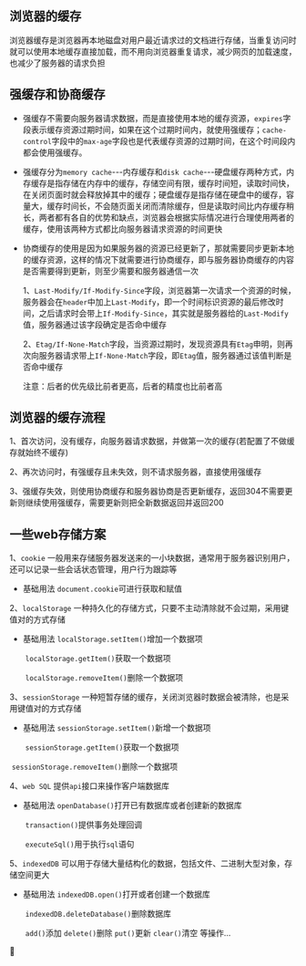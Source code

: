 ## 浏览器的缓存

浏览器缓存是浏览器再本地磁盘对用户最近请求过的文档进行存储，当重复访问时就可以使用本地缓存直接加载，而不用向浏览器重复请求，减少网页的加载速度，也减少了服务器的请求负担

## 强缓存和协商缓存

- 强缓存不需要向服务器请求数据，而是直接使用本地的缓存资源，`expires`字段表示缓存资源过期时间，如果在这个过期时间内，就使用强缓存；`cache-control`字段中的`max-age`字段也是代表缓存资源的过期时间，在这个时间段内都会使用强缓存。

- 强缓存分为`memory cache`---内存缓存和`disk cache`---硬盘缓存两种方式，内存缓存是指存储在内存中的缓存，存储空间有限，缓存时间短，读取时间快，在关闭页面时就会释放掉其中的缓存；硬盘缓存是指存储在硬盘中的缓存，容量大，缓存时间长，不会随页面关闭而清除缓存，但是读取时间比内存缓存稍长，两者都有各自的优势和缺点，浏览器会根据实际情况进行合理使用两者的缓存，使用该两种方式都比向服务器请求资源的时间更快

- 协商缓存的使用是因为如果服务器的资源已经更新了，那就需要同步更新本地的缓存资源，这样的情况下就需要进行协商缓存，即与服务器协商缓存的内容是否需要得到更新，则至少需要和服务器通信一次

  1、`Last-Modify/If-Modify-Since`字段，浏览器第一次请求一个资源的时候，服务器会在`header`中加上`Last-Modify`，即一个时间标识资源的最后修改时间，之后请求时会带上`If-Modify-Since`，其实就是服务器给的`Last-Modify`值，服务器通过该字段确定是否命中缓存

  2、`Etag/If-None-Match`字段，当资源过期时，发现资源具有`Etag`申明，则再次向服务器请求带上`If-None-Match`字段，即`Etag`值，服务器通过该值判断是否命中缓存

  注意：后者的优先级比前者更高，后者的精度也比前者高

## 浏览器的缓存流程

1、首次访问，没有缓存，向服务器请求数据，并做第一次的缓存(若配置了不做缓存就始终不缓存)

2、再次访问时，有强缓存且未失效，则不请求服务器，直接使用强缓存

3、强缓存失效，则使用协商缓存和服务器协商是否更新缓存，返回304不需要更新则继续使用强缓存，需要更新则把全新数据返回并返回200

## 一些web存储方案

1、`cookie` 一般用来存储服务器发送来的一小块数据，通常用于服务器识别用户，还可以记录一些会话状态管理，用户行为跟踪等

- 基础用法     `document.cookie`可进行获取和赋值

2、`localStorage`   一种持久化的存储方式，只要不主动清除就不会过期，采用键值对的方式存储

- 基础用法   `localStorage.setItem()`增加一个数据项

  ​                  `localStorage.getItem()`获取一个数据项

  ​                  `localStorage.removeItem()`删除一个数据项

3、`sessionStorage`  一种短暂存储的缓存，关闭浏览器时数据会被清除，也是采用键值对的方式存储

- 基础用法   `sessionStorage.setItem()`新增一个数据项

  ​                  `sessionStorage.getItem()`获取一个数据项

​                         `sessionStorage.removeItem()`删除一个数据项

4、`web SQL`  提供`api`接口来操作客户端数据库

- 基础用法   `openDatabase()`打开已有数据库或者创建新的数据库

  ​                  `transaction()`提供事务处理回调

  ​                 `executeSql()`用于执行`sql`语句

5、`indexedDB`  可以用于存储大量结构化的数据，包括文件、二进制大型对象，存储空间更大

- 基础用法  `indexedDB.open()`打开或者创建一个数据库

  ​                 `indexedDB.deleteDatabase()`删除数据库

  ​                 `add()`添加   `delete()`删除   `put()`更新  `clear()`清空  等操作...

:100: